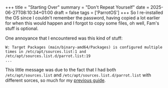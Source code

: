 +++
title = "Starting Over"
summary = "Don't Repeat Yourself"
date = 2025-06-27T08:10:34+01:00
draft = false
tags = ['ParrotOS']
+++
So I re-installed the OS since I couldn't remember the password, having copied a lot earlier for when this would happen and I forgot to copy some files, oh well, Fam's stuff is optional.

One annoyance that I encountered was this kind of stuff:
```
W: Target Packages (main/binary-amd64/Packages) is configured multiple times in /etc/apt/sources.list:1 and /etc/apt/sources.list.d/parrot.list:19
...
```
 
This little message was due to the fact that I had both `/etc/apt/sources.list` and `/etc/apt/sources.list.d/parrot.list` with different sorces, so much for my [previous guide](/2024-22-09/).
